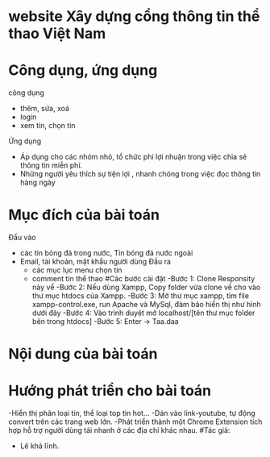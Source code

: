 # website Xây dựng cổng thông tin thể thao Việt Nam

# Công dụng, ứng dụng
công dụng
  - thêm, sửa, xoá
  - login
  - xem tin, chọn tin
  
Ứng dụng
  - Áp dụng cho các nhóm nhỏ, tổ chức phi lợi nhuận trong việc chia sẻ thông tin miễn phí.
  - Những người yêu thích sự tiện lợi , nhanh chóng trong việc đọc thông tin hàng ngày

# Mục đích của bài toán
Đầu vào
  - các tin bóng đá trong nước, Tin bóng đá nước ngoài
  - Email, tài khoản, mật khẩu người dùng
Đầu ra
    - các mục lục menu chọn tin
    - comment tin thể thao
#Các bước cài đặt
-Bước 1: Clone Responsity này về
-Bước 2: Nếu dùng Xampp, Copy folder vừa clone về cho vào thư mục htdocs của Xampp.
-Bước 3: Mở thư mục xampp, tìm file xampp-control.exe, run Apache và MySql, đảm bảo hiển thị như hình dưới đây
-Bước 4: Vào trình duyệt mở localhost/[tên thư mục folder bên trong htdocs]
-Bước 5: Enter -> Taa.daa
# Nội dung của bài toán

# Hướng phát triển cho bài toán
-Hiển thị phân loại tin, thể loại top tin hot...
-Dán vào link-youtube, tự động convert trên các trang web lớn.
-Phát triển thành một Chrome Extension tích hợp hỗ trợ người dùng tải nhanh ở các địa chỉ khác nhau.
#Tác giả:
- Lê khả lĩnh.



  